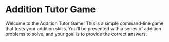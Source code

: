 # Addition Tutor Game

Welcome to the Addition Tutor Game! This is a simple command-line game that tests your addition skills. You'll be presented with a series of addition problems to solve, and your goal is to provide the correct answers.

<!-- ## Setup Instructions -->


